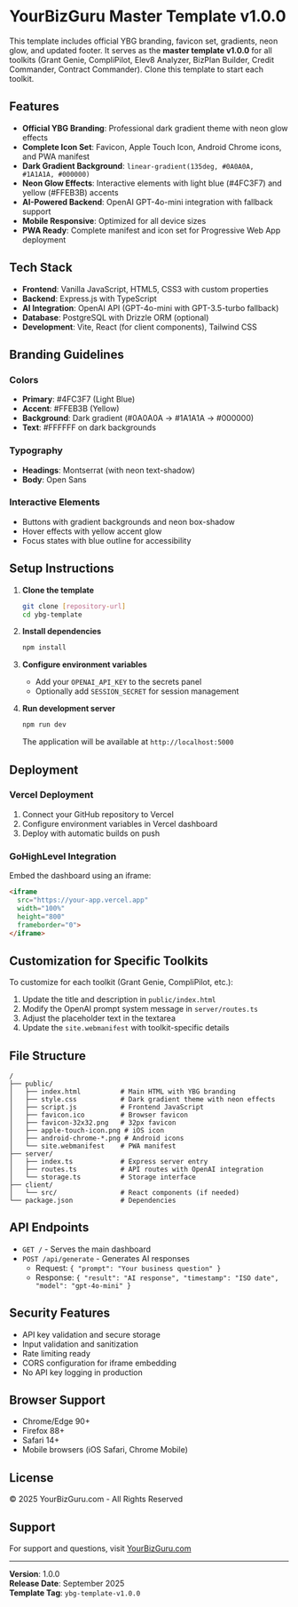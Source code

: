 # YourBizGuru Master Template v1.0.0

This template includes official YBG branding, favicon set, gradients, neon glow, and updated footer. It serves as the **master template v1.0.0** for all toolkits (Grant Genie, CompliPilot, Elev8 Analyzer, BizPlan Builder, Credit Commander, Contract Commander). Clone this template to start each toolkit.

## Features

- **Official YBG Branding**: Professional dark gradient theme with neon glow effects
- **Complete Icon Set**: Favicon, Apple Touch Icon, Android Chrome icons, and PWA manifest
- **Dark Gradient Background**: `linear-gradient(135deg, #0A0A0A, #1A1A1A, #000000)`
- **Neon Glow Effects**: Interactive elements with light blue (#4FC3F7) and yellow (#FFEB3B) accents
- **AI-Powered Backend**: OpenAI GPT-4o-mini integration with fallback support
- **Mobile Responsive**: Optimized for all device sizes
- **PWA Ready**: Complete manifest and icon set for Progressive Web App deployment

## Tech Stack

- **Frontend**: Vanilla JavaScript, HTML5, CSS3 with custom properties
- **Backend**: Express.js with TypeScript
- **AI Integration**: OpenAI API (GPT-4o-mini with GPT-3.5-turbo fallback)
- **Database**: PostgreSQL with Drizzle ORM (optional)
- **Development**: Vite, React (for client components), Tailwind CSS

## Branding Guidelines

### Colors
- **Primary**: #4FC3F7 (Light Blue)
- **Accent**: #FFEB3B (Yellow)
- **Background**: Dark gradient (#0A0A0A → #1A1A1A → #000000)
- **Text**: #FFFFFF on dark backgrounds

### Typography
- **Headings**: Montserrat (with neon text-shadow)
- **Body**: Open Sans

### Interactive Elements
- Buttons with gradient backgrounds and neon box-shadow
- Hover effects with yellow accent glow
- Focus states with blue outline for accessibility

## Setup Instructions

1. **Clone the template**
   ```bash
   git clone [repository-url]
   cd ybg-template
   ```

2. **Install dependencies**
   ```bash
   npm install
   ```

3. **Configure environment variables**
   - Add your `OPENAI_API_KEY` to the secrets panel
   - Optionally add `SESSION_SECRET` for session management

4. **Run development server**
   ```bash
   npm run dev
   ```
   The application will be available at `http://localhost:5000`

## Deployment

### Vercel Deployment
1. Connect your GitHub repository to Vercel
2. Configure environment variables in Vercel dashboard
3. Deploy with automatic builds on push

### GoHighLevel Integration
Embed the dashboard using an iframe:
```html
<iframe 
  src="https://your-app.vercel.app" 
  width="100%" 
  height="800"
  frameborder="0">
</iframe>
```

## Customization for Specific Toolkits

To customize for each toolkit (Grant Genie, CompliPilot, etc.):

1. Update the title and description in `public/index.html`
2. Modify the OpenAI prompt system message in `server/routes.ts`
3. Adjust the placeholder text in the textarea
4. Update the `site.webmanifest` with toolkit-specific details

## File Structure

```
/
├── public/
│   ├── index.html          # Main HTML with YBG branding
│   ├── style.css           # Dark gradient theme with neon effects
│   ├── script.js           # Frontend JavaScript
│   ├── favicon.ico         # Browser favicon
│   ├── favicon-32x32.png   # 32px favicon
│   ├── apple-touch-icon.png # iOS icon
│   ├── android-chrome-*.png # Android icons
│   └── site.webmanifest    # PWA manifest
├── server/
│   ├── index.ts            # Express server entry
│   ├── routes.ts           # API routes with OpenAI integration
│   └── storage.ts          # Storage interface
├── client/
│   └── src/                # React components (if needed)
└── package.json            # Dependencies
```

## API Endpoints

- `GET /` - Serves the main dashboard
- `POST /api/generate` - Generates AI responses
  - Request: `{ "prompt": "Your business question" }`
  - Response: `{ "result": "AI response", "timestamp": "ISO date", "model": "gpt-4o-mini" }`

## Security Features

- API key validation and secure storage
- Input validation and sanitization
- Rate limiting ready
- CORS configuration for iframe embedding
- No API key logging in production

## Browser Support

- Chrome/Edge 90+
- Firefox 88+
- Safari 14+
- Mobile browsers (iOS Safari, Chrome Mobile)

## License

© 2025 YourBizGuru.com - All Rights Reserved

## Support

For support and questions, visit [YourBizGuru.com](https://yourbizguru.com)

---

**Version**: 1.0.0  
**Release Date**: September 2025  
**Template Tag**: `ybg-template-v1.0.0`